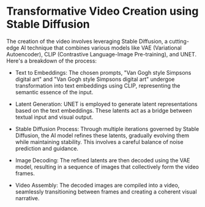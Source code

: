 # Transformative Video Creation using Stable Diffusion

The creation of the video involves leveraging Stable Diffusion, a cutting-edge AI technique that combines various models like VAE (Variational Autoencoder), CLIP (Contrastive Language-Image Pre-training), and UNET. Here's a breakdown of the process:

- Text to Embeddings: The chosen prompts, "Van Gogh style Simpsons digital art" and "Van Gogh style Simpsons digital art" undergoe transformation into text embeddings using CLIP, representing the semantic essence of the input.

- Latent Generation: UNET is employed to generate latent representations based on the text embeddings. These latents act as a bridge between textual input and visual output.

- Stable Diffusion Process: Through multiple iterations governed by Stable Diffusion, the AI model refines these latents, gradually evolving them while maintaining stability. This involves a careful balance of noise prediction and guidance.

- Image Decoding: The refined latents are then decoded using the VAE model, resulting in a sequence of images that collectively form the video frames.

- Video Assembly: The decoded images are compiled into a video, seamlessly transitioning between frames and creating a coherent visual narrative.

